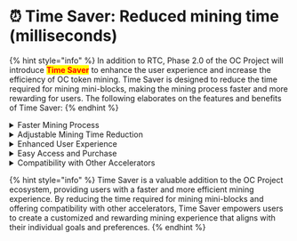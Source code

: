 # ⏰ Time Saver: Reduced mining time (milliseconds)

{% hint style="info" %}
In addition to RTC, Phase 2.0 of the OC Project will introduce <mark style="color:red;">**Time Saver**</mark> to enhance the user experience and increase the efficiency of OC token mining. Time Saver is designed to reduce the time required for mining mini-blocks, making the mining process faster and more rewarding for users. The following elaborates on the features and benefits of Time Saver:
{% endhint %}

<details>

<summary>Faster Mining Process</summary>

Time Saver reduces the time required to mine each mini-block, enabling users to complete mining tasks more quickly. This increased speed allows miners to potentially earn more OC tokens in a shorter period, which can be advantageous for dedicated miners aiming to optimize their mining operations.

</details>

<details>

<summary>Adjustable Mining Time Reduction</summary>

The reduction in mining time provided by Time Saver is measured in milliseconds. Users can purchase multiple instances of Time Saver to further reduce the time required for mining mini-blocks. This level of customization enables miners to tailor their mining experience according to their individual preferences and requirements.

</details>

<details>

<summary>Enhanced User Experience</summary>

By reducing the time required for mining mini-blocks, Accelerator B enhances the overall user experience within the OC Project. This feature encourages greater participation and engagement from users and fosters a sense of achievement, as they can witness more tangible results from their mining efforts.

</details>

<details>

<summary>Easy Access and Purchase</summary>

Time Saver can be purchased using OC tokens, ensuring easy access for users within the OC Project ecosystem. By acquiring OC tokens through mining, staking, or trading, users can seamlessly invest in Time Saver to improve their mining performance.

</details>

<details>

<summary>Compatibility with Other Accelerators</summary>

Time Saver can be used in conjunction with other accelerators available in Phase 2.0, such as RTC (continuous mining without "Accept" button) and Block Enhancer (simultaneous mining of multiple mini-blocks). This compatibility allows users to create a personalized and efficient mining experience that caters to their specific needs.

</details>

{% hint style="info" %}
Time Saver is a valuable addition to the OC Project ecosystem, providing users with a faster and more efficient mining experience. By reducing the time required for mining mini-blocks and offering compatibility with other accelerators, Time Saver empowers users to create a customized and rewarding mining experience that aligns with their individual goals and preferences.
{% endhint %}



